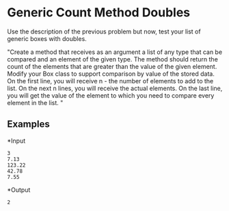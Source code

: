 <h1>	Generic Count Method Doubles</h1>
Use the description of the previous problem but now, test your list of generic boxes with doubles.

"Create a method that receives as an argument a list of any type that can be compared and an element of the given type. The method should return the count of the elements that are greater than the value of the given element. Modify your Box class to support comparison by value of the stored data.
On the first line, you will receive n - the number of elements to add to the list. On the next n lines, you will receive the actual elements. On the last line, you will get the value of the element to which you need to compare every element in the list.
"
<h2>Examples</h2>

*Input

    3
    7.13
    123.22
    42.78
    7.55

*Output

    2
